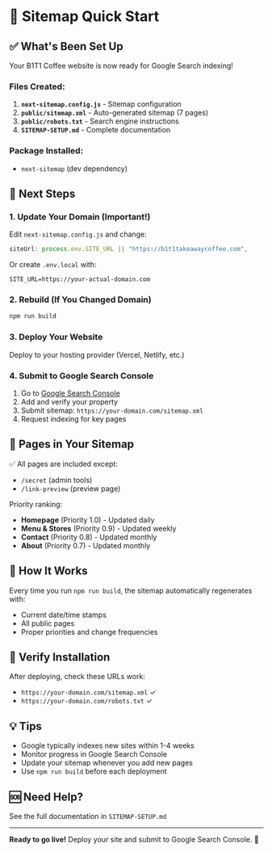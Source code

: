 # 🚀 Sitemap Quick Start

## ✅ What's Been Set Up

Your B1T1 Coffee website is now ready for Google Search indexing!

### Files Created:

1. **`next-sitemap.config.js`** - Sitemap configuration
2. **`public/sitemap.xml`** - Auto-generated sitemap (7 pages)
3. **`public/robots.txt`** - Search engine instructions
4. **`SITEMAP-SETUP.md`** - Complete documentation

### Package Installed:

- `next-sitemap` (dev dependency)

## 🎯 Next Steps

### 1. Update Your Domain (Important!)

Edit `next-sitemap.config.js` and change:

```javascript
siteUrl: process.env.SITE_URL || "https://b1t1takeawaycoffee.com",
```

Or create `.env.local` with:

```env
SITE_URL=https://your-actual-domain.com
```

### 2. Rebuild (If You Changed Domain)

```bash
npm run build
```

### 3. Deploy Your Website

Deploy to your hosting provider (Vercel, Netlify, etc.)

### 4. Submit to Google Search Console

1. Go to [Google Search Console](https://search.google.com/search-console)
2. Add and verify your property
3. Submit sitemap: `https://your-domain.com/sitemap.xml`
4. Request indexing for key pages

## 📝 Pages in Your Sitemap

✅ All pages are included except:

- `/secret` (admin tools)
- `/link-preview` (preview page)

Priority ranking:

- **Homepage** (Priority 1.0) - Updated daily
- **Menu & Stores** (Priority 0.9) - Updated weekly
- **Contact** (Priority 0.8) - Updated monthly
- **About** (Priority 0.7) - Updated monthly

## 🔄 How It Works

Every time you run `npm run build`, the sitemap automatically regenerates with:

- Current date/time stamps
- All public pages
- Proper priorities and change frequencies

## 📱 Verify Installation

After deploying, check these URLs work:

- `https://your-domain.com/sitemap.xml` ✓
- `https://your-domain.com/robots.txt` ✓

## 💡 Tips

- Google typically indexes new sites within 1-4 weeks
- Monitor progress in Google Search Console
- Update your sitemap whenever you add new pages
- Use `npm run build` before each deployment

## 🆘 Need Help?

See the full documentation in `SITEMAP-SETUP.md`

---

**Ready to go live!** Deploy your site and submit to Google Search Console. 🎉
